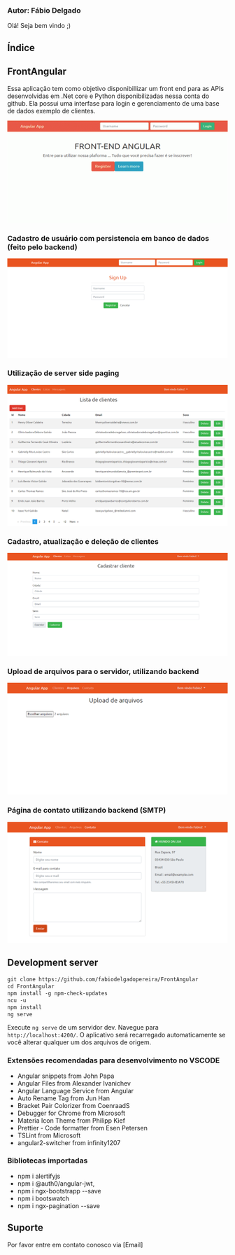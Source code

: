### Autor: Fábio Delgado

Olá! Seja bem vindo ;)

## Índice

## FrontAngular

Essa aplicação tem como objetivo disponibillizar um front end para as APIs desenvolvidas em .Net core e Python disponibilizadas nessa conta do github.
Ela possui uma interfase para login e gerenciamento de uma base de dados exemplo de clientes.

![GitHub Logo](/img/main.gif)

### Cadastro de usuário com persistencia em banco de dados (feito pelo backend)

![GitHub Logo](/img/registro.PNG)

### Utilização de server side paging

![GitHub Logo](/img/captura2.png)

### Cadastro, atualização e deleção de clientes

![GitHub Logo](/img/cadastro_de_cliente.PNG)

### Upload de arquivos para o servidor, utilizando backend

![GitHub Logo](/img/upload.png)
### Página de contato utilizando backend (SMTP)

![GitHub Logo](/img/email.PNG)
## Development server

```shell
git clone https://github.com/fabiodelgadopereira/FrontAngular
cd FrontAngular
npm install -g npm-check-updates
ncu -u
npm install 
ng serve
```

Execute `ng serve` de um servidor dev. Navegue para `http://localhost:4200/`. O aplicativo será recarregado automaticamente se você alterar qualquer um dos arquivos de origem.

### Extensões recomendadas para desenvolvimento no VSCODE

- Angular snippets from John Papa
- Angular Files from Alexander Ivanichev
- Angular Language Service from Angular
- Auto Rename Tag from Jun Han
- Bracket Pair Colorizer from CoenraadS
- Debugger for Chrome from Microsoft
- Materia Icon Theme from Philipp Kief
- Prettier - Code formatter from Esen Petersen
- TSLint from Microsoft
- angular2-switcher from infinity1207

### Bibliotecas importadas
- npm i alertifyjs
- npm i @auth0/angular-jwt,
- npm i ngx-bootstrapp --save
- npm i bootswatch
- npm i ngx-pagination --save

## Suporte

Por favor entre em contato conosco via [Email]
